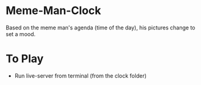 # Meme-Man-Clock
Based on the meme man's agenda (time of the day), his pictures change to set a mood. 

# To Play
- Run live-server from terminal (from the clock folder)
